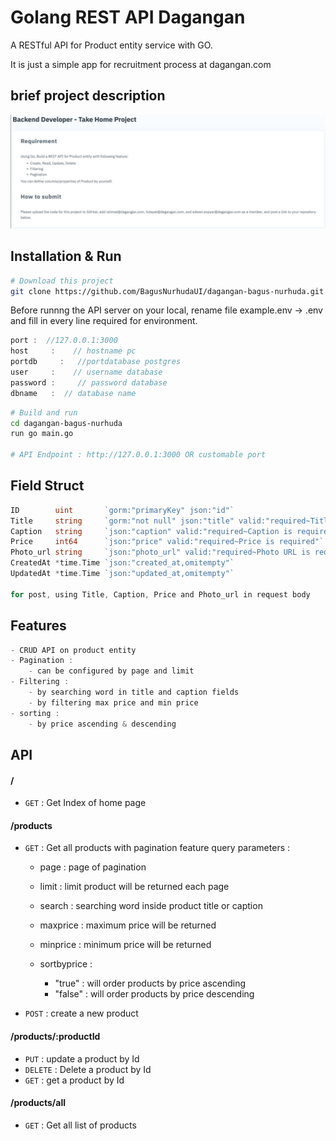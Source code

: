 # Golang REST API Dagangan

A RESTful API for Product entity service with GO.

It is just a simple app for recruitment process at dagangan.com

## brief project description

![](image/2023-04-15-06-39-16.png)

## Installation & Run

```bash
# Download this project
git clone https://github.com/BagusNurhudaUI/dagangan-bagus-nurhuda.git
```

Before runnng the API server on your local, rename file example.env -> .env and fill in every line required for environment.

```go
port :  //127.0.0.1:3000
host     :    // hostname pc
portdb     :   //portdatabase postgres
user     :    // username database
password :     // password database
dbname   :  // database name
```

```bash
# Build and run
cd dagangan-bagus-nurhuda
run go main.go

# API Endpoint : http://127.0.0.1:3000 OR customable port
```

## Field Struct

```go
ID        uint       `gorm:"primaryKey" json:"id"`
Title     string     `gorm:"not null" json:"title" valid:"required~Title is required"`
Caption   string     `json:"caption" valid:"required~Caption is required"`
Price     int64      `json:"price" valid:"required~Price is required"`
Photo_url string     `json:"photo_url" valid:"required~Photo URL is required"`
CreatedAt *time.Time `json:"created_at,omitempty"`
UpdatedAt *time.Time `json:"updated_at,omitempty"`

for post, using Title, Caption, Price and Photo_url in request body
```

## Features

```go
- CRUD API on product entity
- Pagination :
    - can be configured by page and limit
- Filtering :
    - by searching word in title and caption fields
    - by filtering max price and min price
- sorting :
    - by price ascending & descending

```

## API

#### /

- `GET` : Get Index of home page

#### /products

- `GET` : Get all products with pagination feature
  query parameters :

  - page : page of pagination
  - limit : limit product will be returned each page
  - search : searching word inside product title or caption
  - maxprice : maximum price will be returned
  - minprice : minimum price will be returned
  - sortbyprice :

    - "true" : will order products by price ascending
    - "false" : will order products by price descending

- `POST` : create a new product

#### /products/:productId

- `PUT` : update a product by Id
- `DELETE` : Delete a product by Id
- `GET` : get a product by Id

#### /products/all

- `GET` : Get all list of products
